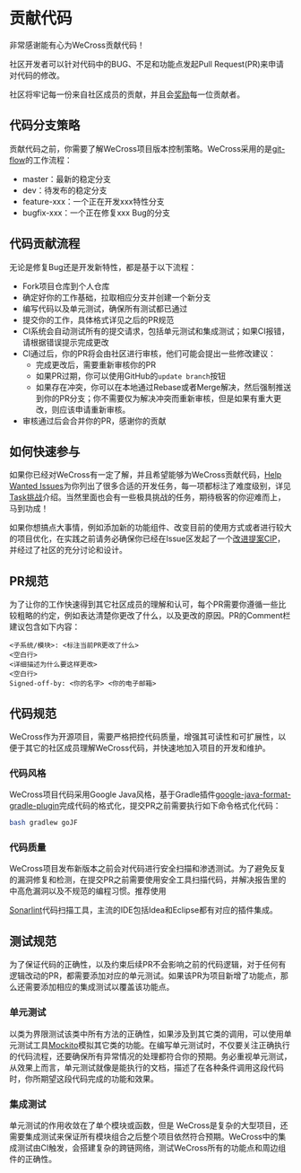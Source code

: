 # 贡献代码

非常感谢能有心为WeCross贡献代码！

社区开发者可以针对代码中的BUG、不足和功能点发起Pull Request(PR)来申请对代码的修改。

社区将牢记每一份来自社区成员的贡献，并且会[奖励](./community.html#id2)每一位贡献者。

## 代码分支策略

贡献代码之前，你需要了解WeCross项目版本控制策略。WeCross采用的是[git-flow](https://jeffkreeftmeijer.com/git-flow/)的工作流程：

* master：最新的稳定分支
* dev：待发布的稳定分支
* feature-xxx：一个正在开发xxx特性分支
* bugfix-xxx：一个正在修复xxx Bug的分支

## 代码贡献流程

无论是修复Bug还是开发新特性，都是基于以下流程：

- Fork项目仓库到个人仓库
- 确定好你的工作基础，拉取相应分支并创建一个新分支
- 编写代码以及单元测试，确保所有测试都已通过
- 提交你的工作，具体格式详见之后的PR规范
- CI系统会自动测试所有的提交请求，包括单元测试和集成测试；如果CI报错，请根据错误提示完成更改
- CI通过后，你的PR将会由社区进行审核，他们可能会提出一些修改建议：
  - 完成更改后，需要重新审核你的PR
  - 如果PR过期，你可以使用GitHub的`update branch`按钮
  - 如果存在冲突，你可以在本地通过Rebase或者Merge解决，然后强制推送到你的PR分支；你不需要仅为解决冲突而重新审核，但是如果有重大更改，则应该申请重新审核。
- 审核通过后会合并你的PR，感谢你的贡献

## 如何快速参与

如果你已经对WeCross有一定了解，并且希望能够为WeCross贡献代码，[Help Wanted Issues](https://github.com/WeBankBlockchain/WeCross/issues/109)为你列出了很多合适的开发任务，每一项都标注了难度级别，详见[Task挑战](./event.html#task)介绍。当然里面也会有一些极具挑战的任务，期待极客的你迎难而上，马到功成！

如果你想搞点大事情，例如添加新的功能组件、改变目前的使用方式或者进行较大的项目优化，在实践之前请务必确保你已经在Issue区发起了一个[改进提案CIP](./cip.html)，并经过了社区的充分讨论和设计。

## PR规范

为了让你的工作快速得到其它社区成员的理解和认可，每个PR需要你遵循一些比较粗略的约定，例如表达清楚你更改了什么，以及更改的原因。PR的Comment栏建议包含如下内容：

```
<子系统/模块>: <标注当前PR更改了什么>
<空白行>
<详细描述为什么要这样更改>
<空白行>
Signed-off-by: <你的名字> <你的电子邮箱> 
```

## 代码规范

WeCross作为开源项目，需要严格把控代码质量，增强其可读性和可扩展性，以便于其它的社区成员理解WeCross代码，并快速地加入项目的开发和维护。

### 代码风格

WeCross项目代码采用Google Java风格，基于Gradle插件[google-java-format-gradle-plugin](https://github.com/sherter/google-java-format-gradle-plugin)完成代码的格式化，提交PR之前需要执行如下命令格式化代码：

```bash
bash gradlew goJF
```

### 代码质量

WeCross项目发布新版本之前会对代码进行安全扫描和渗透测试。为了避免反复的漏洞修复和检测，在提交PR之前需要使用安全工具扫描代码，并解决报告里的中高危漏洞以及不规范的编程习惯。推荐使用

[Sonarlint](https://www.sonarlint.org/)代码扫描工具，主流的IDE包括Idea和Eclipse都有对应的插件集成。

## 测试规范

为了保证代码的正确性，以及约束后续PR不会影响之前的代码逻辑，对于任何有逻辑改动的PR，都需要添加对应的单元测试。如果该PR为项目新增了功能点，那么还需要添加相应的集成测试以覆盖该功能点。

### 单元测试

以类为界限测试该类中所有方法的正确性，如果涉及到其它类的调用，可以使用单元测试工具[Mockito](https://site.mockito.org/)模拟其它类的功能。在编写单元测试时，不仅要关注正确执行的代码流程，还要确保所有异常情况的处理都符合你的预期。务必重视单元测试，从效果上而言，单元测试就像是能执行的文档，描述了在各种条件调用这段代码时，你所期望这段代码完成的功能和效果。

### 集成测试

单元测试的作用收敛在了单个模块或函数，但是 WeCross是复杂的大型项目，还需要集成测试来保证所有模块组合之后整个项目依然符合预期。WeCross中的集成测试由CI触发，会搭建复杂的跨链网络，测试WeCross所有的功能点和周边组件的正确性。
